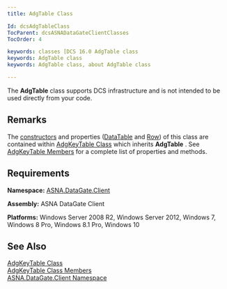 ```yaml
---
title: AdgTable Class

Id: dcsAdgTableClass
TocParent: dcsASNADataGateClientClasses
TocOrder: 4

keywords: classes [DCS 16.0 AdgTable class
keywords: AdgTable class
keywords: AdgTable class, about AdgTable class

---
```


The **AdgTable** class supports DCS infrastructure and is not intended to be used directly from your code.
## Remarks

The [constructors](adg-key-table-adg-key-table-constructors-main.html) and properties ([DataTable](adg-key-table-class-data-table-property.html) and [Row](adg-key-table-class-row-property.html)) of this class are contained within [AdgKeyTable Class](adg-key-table-class.html) which inherits **AdgTable** . See [AdgKeyTable Members](adg-key-table-members.html) for a complete list of properties and methods.
## Requirements

**Namespace:** [ASNA.DataGate.Client](datagate-client-namespace.html) 

**Assembly:** ASNA DataGate Client

**Platforms:** Windows Server 2008 R2, Windows Server 2012, Windows 7, Windows 8 Pro, Windows 8.1 Pro, Windows 10
## See Also


[AdgKeyTable Class](adg-key-table-class.html)
      <br />
      [
					AdgKeyTable Class Members](adg-key-table-members.html)
      <br />
      [ASNA.DataGate.Client 
					Namespace](datagate-client-namespace.html)

